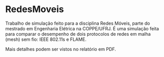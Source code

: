 # RedesMoveis

Trabalho de simulação feito para a disciplina Redes Móveis, parte do mestrado em Engenharia Elétrica na COPPE/UFRJ. É uma simulação feita para comparar o desempenho de dois protocolos de redes em malha (mesh) sem fio: IEEE 802.11s e FLAME.

Mais detalhes podem ser vistos no relatório em PDF.
